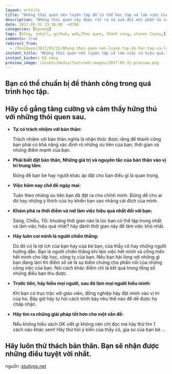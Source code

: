 ```yaml
---
layout: article
title: "Những thói quen nên luyện tập để có thể học tập và làm việc hiệu quả."
description: "Những thói quen này được rút ra và sửa đổi một phần từ cuốn sách bảy thói quen của người thành đạt Steven Covey."
date: 2017-05-31 23:30:00  +0700
categories: [kynang]
tags: [blog, jekyll, github, web,Thói quen, thành công, steven Covey,]
comments: true
redirect_from:
  - /ThoiQuen/2017/05/31/Nhung-thoi-quen-nen-luyen-tap-de-hoc-tap-va-lam-viec-hieu-qua.
instant_title: "Những thói quen nên luyện tập và làm việc có hiệu quả."
instant_kicker: Kỹ năng
preview_image: /assets/media/featured-images/2017-05-31-preview.png
---
```



## Bạn có thể chuẩn bị để thành công trong quá trình học tập. ##

## Hãy cố gắng tăng cường và cảm thấy hứng thú với những thói quen sau. ##

* **Tự có trách nhiệm với bản thân:**

  Trách nhiệm với bản thân nghĩa là nhận thức được rằng để thành công bạn phải có khả năng xác định rõ những ưu tiên của bạn, thời gian và những điểm mạnh của bạn.

* **Phải biết đặt bản thân, Những giá trị và nguyên tắc của bản thân vào vị trí trung tâm:**

  Đừng để bạn bè hay người khác áp đặt cho bạn điều gì là quan trọng.

* **Việc hôm nay chớ để ngày mai:**

  Tuân theo những ưu tiên bạn đã đặt ra cho chính mình. Đừng để cho ai đó hay những ý thích của họ khiến bạn sao nhãng cái đích của mình.

* **Khám phá ra thời điểm và nơi làm việc hiệu quả nhất đối với bạn:**

  Sáng, Chiều, Tối: khoảng thời gian nào là lúc bạn có thể tập trung nhất và làm việc hiệu quả nhất? hãy dành thời gian này để làm việc khó nhất.

* **Hãy luôn coi mình là người chiến thắng:**

  Dù đó có là lợi ích của bạn hay của bè bạn, của thầy cô hay những người hướng dẫn. Bạn là người chiến thắng khi làm việc hết mình và cống hiến hết mình cho lớp học, công ty của bạn. Nếu bạn hài lòng với những gì bạn đang làm thì điểm số sẽ là sự kiểm chứng cho phần nổi của những công việc của bạn. Nói cách khác điểm chỉ là kết quả trong tổng số những điều bạn thu được.

* **Trước tiên, hãy hiểu mọi người, sau đó làm mọi người hiểu mình:**

  Khi bạn có trục trặc với giáo viên, đồng nghiệp hãy đặt mình vào vị trí của họ. Bây giờ hãy tự hỏi cách trình bày như thế nào để dễ được họ chấp nhận.

* **Hãy tìm ra những giải pháp tốt hơn cho một vấn đề:**

  Nếu không hiểu sách GK viết gì không nên chỉ đọc mà hãy thử tìm 1 cách nào khác xem! Hãy thử hỏi ý kiến của thầy cô, gia sư của bạn bè ...

## Hãy luôn thử thách bản thân. Bạn sẽ nhận được những điều tuyệt vời nhất. ##

nguồn :[studygs.net][nguon]

[nguon]: http://www.studygs.net
